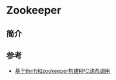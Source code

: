 # Zookeeper

## 简介

## 参考

+ [基于thrift和zookeeper构建RPC动态调用](https://blog.csdn.net/likewindy/article/details/51352179)